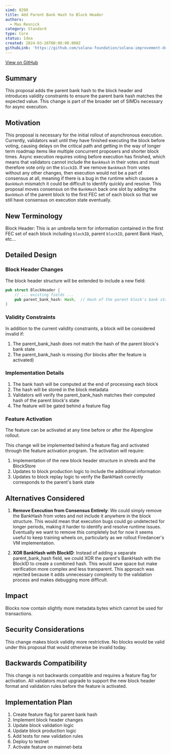 ```yaml
---
simd: 0298
title: Add Parent Bank Hash to Block Header
authors:
  - Max Resnick
category: Standard
type: Core
status: Idea
created: 2024-03-26T00:00:00.000Z
githubLink: 'https://github.com/solana-foundation/solana-improvement-documents/pull/298'
---
```

[View on GitHub](https://github.com/solana-foundation/solana-improvement-documents/pull/298)


## Summary

This proposal adds the parent bank hash to the block header and introduces
validity constraints to ensure the parent bank hash matches the expected value.
This change is part of the broader set of SIMDs necessary for async execution.

## Motivation

This proposal is necessary for the initial rollout of asynchronous execution.
Currently, validators wait until they have finished executing the block before
voting, causing delays on the critical path and getting in the way of longer
term roadmap items like multiple concurrent proposers and shorter block times.
Async execution requires voting before execution has finished, which means that
validators cannot include the `BankHash` in their votes and must therefore vote
only on the `blockID`. If we remove `BankHash` from votes without any other
changes, then execution would not be a part of consensus at all, meaning if
there is a bug in the runtime which causes a `BankHash` mismatch it could be
difficult to identify quickly and resolve. This proposal moves consensus on the
`BankHash` back one slot by adding the `BankHash` of the parent block to the
first FEC set of each block so that we still have consensus on execution state
eventually.

## New Terminology

Block Header: This is an umbrella term for information contained in the first
FEC set of each block including `blockID`, parent `blockID`, parent Bank Hash,
etc...

## Detailed Design

### Block Header Changes

The block header structure will be extended to include a new field:

```rust
pub struct BlockHeader {
    // ... existing fields ...
    pub parent_bank_hash: Hash,  // Hash of the parent block's bank state
}
```

### Validity Constraints

In addition to the current validity constraints, a block will be considered
invalid if:

1. The parent_bank_hash does not match the hash of the parent block's bank state
2. The parent_bank_hash is missing (for blocks after the feature is activated)

### Implementation Details

1. The bank hash will be computed at the end of processing each block
2. The hash will be stored in the block metadata
3. Validators will verify the parent_bank_hash matches their computed hash of the
   parent block's state
4. The feature will be gated behind a feature flag

### Feature Activation

The feature can be activated at any time before or after the Alpenglow rollout.

This change will be implemented behind a feature flag and activated through the
feature activation program. The activation will require:

1. Implementation of the new block header structure in shreds and the BlockStore
2. Updates to block production logic to include the additional information
3. Updates to block replay logic to verify the BankHash correctly corresponds to
   the parent's bank state

## Alternatives Considered

1. **Remove Execution from Consensus Entirely**: We could simply remove the
   BankHash from votes and not include it anywhere in the block structure. This
   would mean that execution bugs could go undetected for longer periods,
   making it harder to identify and resolve runtime issues. Eventually we want
   to remove this completely but for now it seems useful to keep training
   wheels on, particularly as we rollout Firedancer's VM implementation.

2. **XOR BankHash with BlockID**: Instead of adding a separate
   parent_bank_hash field, we could XOR the parent's BankHash with the BlockID
   to create a combined hash. This would save space but make verification more
   complex and less transparent. This approach was rejected because it adds
   unnecessary complexity to the validation process and makes debugging more
difficult.

## Impact

Blocks now contain slightly more metadata bytes which cannot be used for
transactions.

## Security Considerations

This change makes block validity more restrictive. No blocks would be valid
under this proposal that would otherwise be invalid today.

## Backwards Compatibility

This change is not backwards compatible and requires a feature flag for
activation. All validators must upgrade to support the new block header format
and validation rules before the feature is activated.

## Implementation Plan

1. Create feature flag for parent bank hash
2. Implement block header changes
3. Update block validation logic
4. Update block production logic
5. Add tests for new validation rules
6. Deploy to testnet
7. Activate feature on mainnet-beta
